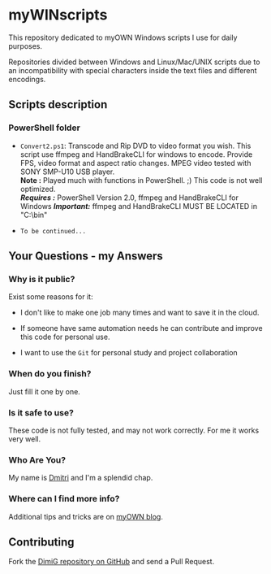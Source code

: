 myWINscripts
===========
This repository dedicated to myOWN Windows scripts I use for daily purposes.

Repositories divided between Windows and Linux/Mac/UNIX scripts due to an incompatibility
with special characters inside the text files and different encodings.

Scripts description
-------------------

### PowerShell folder
   
* `Convert2.ps1`: Transcode and Rip DVD to video format you wish. This script use
   ffmpeg and HandBrakeCLI for windows to encode. Provide FPS, video format
   and aspect ratio changes. MPEG video tested with SONY SMP-U10 USB player.<br>
   **Note :** Played much with functions in PowerShell. ;) This code is not well optimized.<br>
   ***Requires :*** PowerShell Version 2.0, ffmpeg and HandBrakeCLI for Windows
   ***Important:*** ffmpeg and HandBrakeCLI MUST BE LOCATED in "C:\bin\"
   
* `To be continued...`

Your Questions - my Answers
---------------------------

### Why is it public?

Exist some reasons for it:

* I don't like to make one job many times and want to save it in the cloud.

* If someone have same automation needs he can contribute and improve this code
  for personal use.
  
* I want to use the `Git` for personal study and project collaboration

### When do you finish?

Just fill it one by one.

### Is it safe to use?

These code is not fully tested, and may not work correctly. For me it works very well.

### Who Are You?

My name is [Dmitri][dimig] and I'm a splendid chap.

### Where can I find more info?

Additional tips and tricks are on [myOWN blog][homepage].

Contributing
------------

Fork the [DimiG repository on GitHub](https://github.com/dimig) and
send a Pull Request.


[homepage]:http://dimig.blogspot.com
[dimig]:http://dimig.blogspot.com
